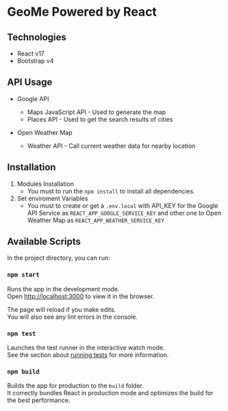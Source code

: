 # GeoMe Powered by React

## Technologies

- React v17
- Bootstrap v4

## API Usage

- Google API 
    - Maps JavaScript API - Used to generate the map
    - Places API - Used to get the search results of cities

- Open Weather Map
    - Weather API - Call current weather data for nearby location

## Installation

1. Modules Installation
    - You must to run the `npm install` to install all dependencies.
2. Set enviroment Variables
    - You must to create or get a `.env.local` with API_KEY for the Google API Service as `REACT_APP_GOOGLE_SERVICE_KEY` and other one to Open Weather Map as `REACT_APP_WEATHER_SERVICE_KEY`

## Available Scripts

In the project directory, you can run:

### `npm start`

Runs the app in the development mode.\
Open [http://localhost:3000](http://localhost:3000) to view it in the browser.

The page will reload if you make edits.\
You will also see any lint errors in the console.

### `npm test`

Launches the test runner in the interactive watch mode.\
See the section about [running tests](https://facebook.github.io/create-react-app/docs/running-tests) for more information.

### `npm build`

Builds the app for production to the `build` folder.\
It correctly bundles React in production mode and optimizes the build for the best performance.